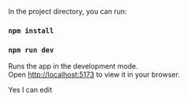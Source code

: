 In the project directory, you can run:
### `npm install`
### `npm run dev`

Runs the app in the development mode.\
Open [http://localhost:5173](http://localhost:5173) to view it in your browser.

Yes I can edit
